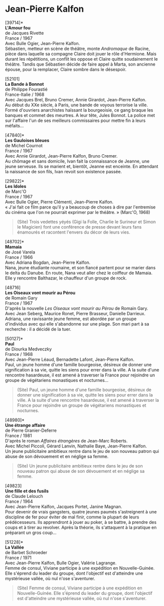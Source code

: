 # Jean-Pierre Kalfon

[39714]\*  
**L'Amour fou**  
de Jacques Rivette  
France / 1967  
Avec Bulle Ogier, Jean-Pierre Kalfon.  
Sébastien, metteur en scène de théâtre, monte _Andromaque_ de Racine, pièce dans laquelle sa compagne Claire doit jouer le rôle d'Hermione. Mais durant les répétitions, un conflit les oppose et Claire quitte soudainement le théâtre. Tandis que Sébastien décide de faire appel à Marta, son ancienne épouse, pour la remplacer, Claire sombre dans le désespoir.

[52101]  
**La Bande à Bonnot**  
de Philippe Fourastié  
France-Italie / 1968  
Avec Jacques Brel, Bruno Cremer, Annie Girardot, Jean-Pierre Kalfon.  
Au début du XXe siècle, à Paris, une bande de voyous terrorise la ville. Formé d'ouvriers anarchistes haïssant la bourgeoisie, ce gang braque les banques et commet des meurtres. A leur tête, Jules Bonnot. La police met sur l'affaire l'un de ses meilleurs commissaires pour mettre fin à leurs méfaits...

[47840]\*  
**Les Gauloises bleues**  
de Michel Cournot  
France / 1967  
Avec Annie Girardot, Jean-Pierre Kalfon, Bruno Cremer.  
Au chômage et sans domicile, Ivan fait la connaissance de Jeanne, une jeune serveuse. Ils se marient et, bientôt, Jeanne est enceinte. En attendant la naissance de son fils, Ivan revoit son existence passée.

[29822]\*  
**Les Idoles**  
de Marc'O  
France / 1967  
Avec Bulle Ogier, Pierre Clémenti, Jean-Pierre Kalfon.  
« J'ai fait ce film parce qu'il y a beaucoup de choses à dire par l'entremise du cinéma que l'on ne pourrait exprimer par le théâtre. » (Marc'O, 1968)

> (Site) Trois vedettes yéyés (Gigi la Folle, Charlie le Surineur et Simon le Magicien) font une conférence de presse devant leurs fans énamourés et racontent l'envers du décor de leurs vies.

[48702]\*  
**Mamaia**  
de José Varela  
France / 1966  
Avec Adriana Bogdan, Jean-Pierre Kalfon.  
Nana, jeune étudiante roumaine, et son fiancé partent pour se marier dans le delta du Danube. En route, Nana veut aller chez le coiffeur de Mamaia. Elle y rencontre Balthazar, le chauffeur d'un groupe de rock.

[48716]  
**Les Oiseaux vont mourir au Pérou**  
de Romain Gary  
France / 1967  
D'après la nouvelle _Les Oiseaux vont mourir au Pérou_ de Romain Gary.  
Avec Jean Seberg, Maurice Ronet, Pierre Brasseur, Danielle Darrieux.  
Adriana, une ravissante jeune femme, est abordée par un groupe d'individus avec qui elle s'abandonne sur une plage. Son mari part à sa recherche : il a décidé de la tuer.

[50127]\*  
**Paul**  
de Diourka Medveczky  
France / 1968  
Avec Jean-Pierre Léaud, Bernadette Lafont, Jean-Pierre Kalfon.  
Paul, un jeune homme d'une famille bourgeoise, désireux de donner une signification à sa vie, quitte les siens pour errer dans la ville. A la suite d'une rencontre hasardeuse, il est amené à traverser la France pour rejoindre un groupe de végétariens monastiques et nocturnes...

> (Site) Paul, un jeune homme d'une famille bourgeoise, désireux de donner une signification à sa vie, quitte les siens pour errer dans la ville. A la suite d'une rencontre hasardeuse, il est amené à traverser la France pour rejoindre un groupe de végétariens monastiques et nocturnes.

[48980]\*  
**Une étrange affaire**  
de Pierre Granier-Deferre  
France / 1981  
D'après le roman _Affaires étrangères_ de Jean-Marc Roberts.  
Avec Michel Piccoli, Gérard Lanvin, Nathalie Baye, Jean-Pierre Kalfon.  
Un jeune publicitaire ambitieux rentre dans le jeu de son nouveau patron qui abuse de son dévouement et en néglige sa femme.

> (Site) Un jeune publicitaire ambitieux rentre dans le jeu de son nouveau patron qui abuse de son dévouement et en néglige sa femme.

[49823]  
**Une fille et des fusils**  
de Claude Lelouch  
France / 1964  
Avec Jean-Pierre Kalfon, Jacques Portet, Janine Magnan.  
Pour devenir de vrais gangsters, quatre jeunes paumés s'astreignent à une discipline de fer pour éviter de mal finir, comme la plupart de leurs prédécesseurs. Ils apprendront à jouer au poker, à se battre, à prendre des coups et à tirer au revolver. Après la théorie, ils s'attaquent à la pratique en préparant un gros coup...

[51228]\*  
**La Vallée**  
de Barbet Schroeder  
France / 1971  
Avec Jean-Pierre Kalfon, Bulle Ogier, Valérie Lagrange.  
Femme de consul, Viviane participe à une expédition en Nouvelle-Guinée. Elle s'éprend du leader du groupe, dont l'objectif est d'atteindre une mystérieuse vallée, où nul n'ose s'aventurer.

> (Site) Femme de consul, Viviane participe à une expédition en Nouvelle-Guinée. Elle s'éprend du leader du groupe, dont l'objectif est d'atteindre une mystérieuse vallée, où nul n'ose s'aventurer.
